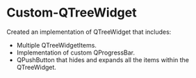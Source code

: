 # Custom-QTreeWidget
Created an implementation of QTreeWidget that includes:

 - Multiple QTreeWidgetItems.
 - Implementation of custom QProgressBar.
 - QPushButton that hides and expands all the items within the QTreeWidget.
